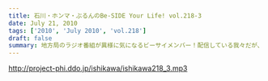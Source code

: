 ```yaml
---
title: 石川・ホンマ・ぶるんのBe-SIDE Your Life! vol.218-3
date: July 21, 2010
tags: ['2010', 'July 2010', 'vol.218']
draft: false
summary: 地方局のラジオ番組が異様に気になるビーサイメンバー！配信している我々だが、やはり地上波へのあくなき憧れは・・・あるっ！NAMAE
---
```


http://project-phi.ddo.jp/ishikawa/ishikawa218_3.mp3